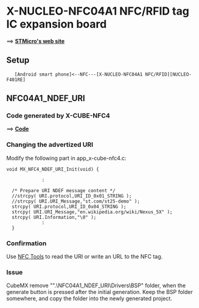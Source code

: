# X-NUCLEO-NFC04A1 NFC/RFID tag IC expansion board

==> **[STMicro's web site](https://www.st.com/en/ecosystems/x-nucleo-nfc04a1.html)**

## Setup

```
   [Android smart phone]<--NFC---[X-NUCLEO-NFC04A1 NFC/RFID][NUCLEO-F401RE]
```

## NFC04A1_NDEF_URI

### Code generated by X-CUBE-NFC4

==> **[Code](./NFC04A1_NDEF_URI)**

### Changing the advertized URI

Modify the following part in app_x-cube-nfc4.c:

```
void MX_NFC4_NDEF_URI_Init(void) {

             :

  /* Prepare URI NDEF message content */
  //strcpy( URI.protocol,URI_ID_0x01_STRING );
  //strcpy( URI.URI_Message,"st.com/st25-demo" );
  strcpy( URI.protocol,URI_ID_0x04_STRING );
  strcpy( URI.URI_Message,"en.wikipedia.org/wiki/Nexus_5X" );
  strcpy( URI.Information,"\0" );
             :
  }
  ```

### Confirmation

Use [NFC Tools](https://play.google.com/store/apps/details?id=com.wakdev.wdnfc) to read the URI or write an URL to the NFC tag.

### Issue

CubeMX remove "".\NFC04A1_NDEF_URI\Drivers\BSP" folder, when the generate button is pressed after the initial generation. Keep the BSP folder somewhere, and copy the folder into the newly generated project.
